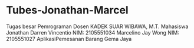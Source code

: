 # Tubes-Jonathan-Marcel
Tugas besar Pemrograman 
Dosen KADEK SUAR WIBAWA, M.T.
Mahasiswa
Jonathan Darren Vincentio 
NIM: 2105551034 
Marcelino Jay Wong
NIM: 2105551027
AplikasiPemesanan Barang Gema Jaya
